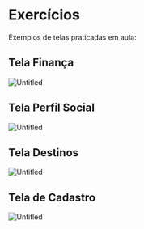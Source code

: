 # Exercícios

Exemplos de telas praticadas em aula:

## Tela Finança

![Untitled](../Exercicio/Img/Untitled.jpeg)

## Tela Perfil Social

![Untitled](../Exercicio/Img/Untitled%201.jpeg)

## Tela Destinos

![Untitled](../Exercicio/Img/Untitled%202.jpeg)

## Tela de Cadastro

![Untitled](../Exercicio/Img/Untitled%203.jpeg)
